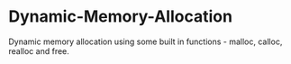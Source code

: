 # Dynamic-Memory-Allocation
Dynamic memory allocation using some built in functions - malloc, calloc, realloc and free.
